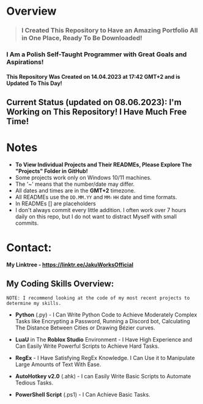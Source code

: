 # Overview

>### I Created This Repository to Have an Amazing Portfolio All in One Place, Ready To Be Downloaded!

### I Am a Polish Self-Taught Programmer with Great Goals and Aspirations!

#### This Repository Was Created on **14.04.2023 at 17:42 GMT+2** and is Updated To This Day!

## Current Status (updated on 08.06.2023): I'm Working on This Repository! I Have Much Free Time!


# Notes
- **To View Individual Projects and Their READMEs, Please Explore The "Projects" Folder in GitHub!**
- Some projects work only on Windows 10/11 machines.
- The '~' means that the number/date may differ.
- All dates and times are in the **GMT+2** timezone.
- All READMEs use the `DD.MM.YY` and `MM⠆HH` date and time formats.
- In READMEs [] are placeholders
- I don't always commit every little addition. I often work over 7 hours daily on this repo, but I do not want to distract Myself with small commits.


# Contact:
**My Linktree - https://linktr.ee/JakuWorksOfficial**


## My Coding Skills Overview:
`NOTE: I recommend looking at the code of my most recent projects to determine my skills.`

- **Python** (.py) - I Can Write Python Code to Achieve Moderately Complex Tasks like Encrypting a Password, Running a Discord bot, Calculating The Distance Between Cities or Drawing Bézier curves.


- **LuaU** in The **Roblox Studio** Environment - I Have High Experience and Can Easily Write Powerful Scripts to Achieve Hard Tasks.


- **RegEx** - I Have Satisfying RegEx Knowledge. I Can Use it to Manipulate Large Amounts of Text With Ease.


- **AutoHotkey v2.0** (.ahk) - I can Easily Write Basic Scripts to Automate Tedious Tasks.


- **PowerShell Script** (.ps1) - I Can Achieve Basic Tasks.